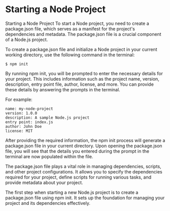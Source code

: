 # Starting a Node Project
Starting a Node Project
To start a Node project, you need to create a package.json file, which serves as a manifest for the project's dependencies and metadata. The package.json file is a crucial component of a Node.js project.

To create a package.json file and initialize a Node project in your current working directory, use the following command in the terminal:

```
$ npm init
```

By running npm init, you will be prompted to enter the necessary details for your project. This includes information such as the project name, version, description, entry point file, author, license, and more. You can provide these details by answering the prompts in the terminal.

For example:

```
name: my-node-project
version: 1.0.0
description: A sample Node.js project
entry point: index.js
author: John Doe
license: MIT
```

After providing the required information, the npm init process will generate a package.json file in your current directory. Upon opening the package.json file, you will see that the details you entered during the prompt in the terminal are now populated within the file.

The package.json file plays a vital role in managing dependencies, scripts, and other project configurations. It allows you to specify the dependencies required for your project, define scripts for running various tasks, and provide metadata about your project.

The first step when starting a new Node.js project is to create a package.json file using npm init. It sets up the foundation for managing your project and its dependencies effectively.